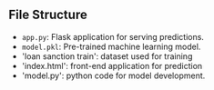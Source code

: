 ## File Structure

- `app.py`: Flask application for serving predictions.
- `model.pkl`: Pre-trained machine learning model.
- 'loan sanction train': dataset used for training
- 'index.html': front-end application for prediction
- 'model.py': python code for model development.
